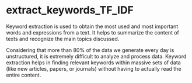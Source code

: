 # extract_keywords_TF_IDF

Keyword extraction is used to obtain the most used and most important words and expressions from a text. It helps to summarize the content of texts and recognize the main topics discussed.

Considering that more than 80% of the data we generate every day is unstructured, it is extremely difficult to analyze and process data. Keyword extraction helps in finding relevant keywords within massive sets of data (like new articles, papers, or journals) without having to actually read the entire content.
